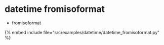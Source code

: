 # datetime fromisoformat


* fromisoformat

{% embed include file="src/examples/datetime/datetime_fromisoformat.py" %}


